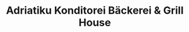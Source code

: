 ---
title: "Adriatiku Konditorei  Bäckerei  & Grill  House"
url: /frankfurt-am-main/adriatiku-konditorei-baeckerei-und-grill-house/
shop: Bäckerei
---
